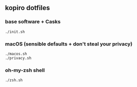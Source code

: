 ## kopiro dotfiles

### base software + Casks

```
./init.sh
```

### macOS (sensible defaults + don't steal your privacy)

```
./macos.sh
./privacy.sh
```

### oh-my-zsh shell

```
./zsh.sh
```
